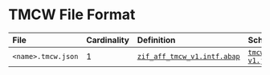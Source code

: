 # TMCW File Format

File | Cardinality | Definition | Schema | Example
:--- | :---  | :--- | :--- | :---
`<name>.tmcw.json` | 1 | [`zif_aff_tmcw_v1.intf.abap`](./type/zif_aff_tmcw_v1.intf.abap) | [`tmcw-v1.json`](./tmcw-v1.json) | [`z_aff_example_tmcw.tmcw.json`](./examples/z_aff_example_tmcw.tmcw.json)
